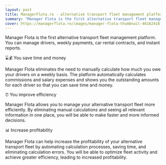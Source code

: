 ```yaml
---
layout: post
title: ManagerFlota.ro - alternative transport fleet management platform
summary: "Manager Flota is the first alternative transport fleet management platform"
cover: https://managerflota.ro/images/manager-flota-thumbnail-46162416.webp
---
```


Manager Flota is the first alternative transport fleet management platform. You can manage drivers, weekly payments, car rental contracts, and instant reports.


⌛💰 You save time and money

Manager Flota eliminates the need to manually calculate how much you owe your drivers on a weekly basis. The platform automatically calculates commissions and salary expenses and shows you the outstanding amounts for each driver so that you can save time and money.

⏰ You improve efficiency

Manager Flota allows you to manage your alternative transport fleet more efficiently. By eliminating manual calculations and seeing all relevant information in one place, you will be able to make faster and more informed decisions.

📊 Increase profitability

Manager Flota can help increase the profitability of your alternative transport fleet by automating calculation processes, saving time, and eliminating calculation errors. You will be able to optimize fleet activity and achieve greater efficiency, leading to increased profitability.